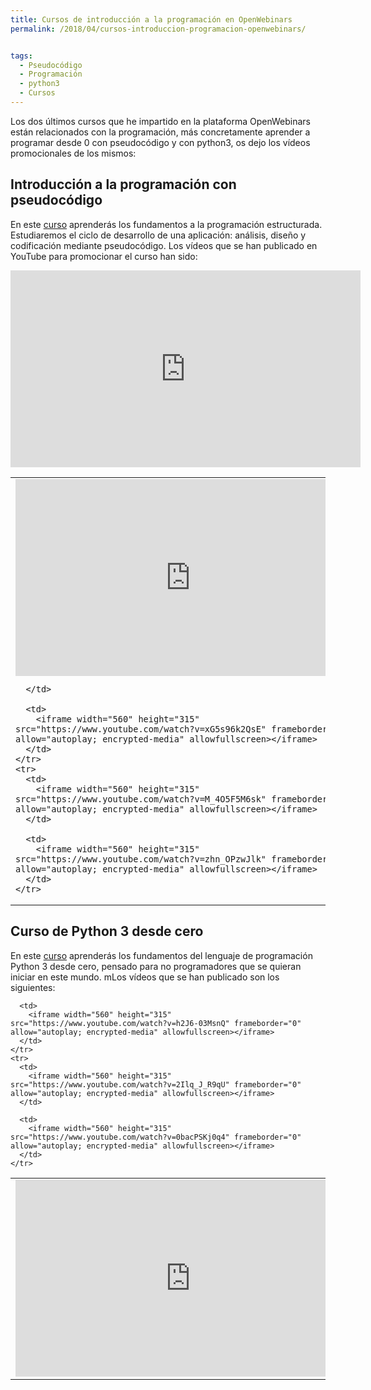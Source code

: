```yaml
---
title: Cursos de introducción a la programación en OpenWebinars
permalink: /2018/04/cursos-introduccion-programacion-openwebinars/


tags:
  - Pseudocódigo
  - Programación
  - python3
  - Cursos
---
```

Los dos últimos cursos que he impartido en la plataforma OpenWebinars están relacionados con la programación, más concretamente aprender a programar desde 0 con pseudocódigo y con python3, os dejo los vídeos promocionales de los mismos:

## Introducción a la programación con pseudocódigo

En este [curso](https://openwebinars.net/cursos/introduccion-programacion/) aprenderás los fundamentos a la programación estructurada. Estudiaremos el ciclo de desarrollo de una aplicación: análisis, diseño y codificación mediante pseudocódigo. Los vídeos que se han publicado en YouTube para promocionar el curso han sido:

<iframe width="560" height="315" src="https://www.youtube.com/watch?v=9Y4V4vJFGZk" frameborder="0" allow="accelerometer; autoplay; encrypted-media; gyroscope; picture-in-picture" allowfullscreen></iframe>

<table>
  <tbody>
    <tr>
      <td>
        <iframe width="560" height="315" src="https://www.youtube.com/watch?v=9Y4V4vJFGZk" frameborder="0" allow="accelerometer; autoplay; encrypted-media; gyroscope; picture-in-picture" allowfullscreen></iframe>
        
      </td>
      
      <td>
        <iframe width="560" height="315" src="https://www.youtube.com/watch?v=xG5s96k2QsE" frameborder="0" allow="autoplay; encrypted-media" allowfullscreen></iframe>
      </td>
    </tr>
    <tr>
      <td>
        <iframe width="560" height="315" src="https://www.youtube.com/watch?v=M_4O5F5M6sk" frameborder="0" allow="autoplay; encrypted-media" allowfullscreen></iframe>
      </td>
      
      <td>
        <iframe width="560" height="315" src="https://www.youtube.com/watch?v=zhn_OPzwJlk" frameborder="0" allow="autoplay; encrypted-media" allowfullscreen></iframe>
      </td>
    </tr>
  </tbody>
</table>

## Curso de Python 3 desde cero

En este [curso](https://openwebinars.net/cursos/python-desde-cero/) aprenderás los fundamentos del lenguaje de programación Python 3 desde cero, pensado para no programadores que se quieran iniciar en este mundo. mLos vídeos que se han publicado son los siguientes:

<table>
  <tbody>
    <tr>
      <td>
        <iframe width="560" height="315" src="https://www.youtube.com/watch?v=0SFxScoVFeM" frameborder="0" allow="autoplay; encrypted-media" allowfullscreen></iframe>
      </td>
      
      <td>
        <iframe width="560" height="315" src="https://www.youtube.com/watch?v=h2J6-03MsnQ" frameborder="0" allow="autoplay; encrypted-media" allowfullscreen></iframe>
      </td>
    </tr>
    <tr>
      <td>
        <iframe width="560" height="315" src="https://www.youtube.com/watch?v=2Ilq_J_R9qU" frameborder="0" allow="autoplay; encrypted-media" allowfullscreen></iframe>
      </td>
      
      <td>
        <iframe width="560" height="315" src="https://www.youtube.com/watch?v=0bacPSKj0q4" frameborder="0" allow="autoplay; encrypted-media" allowfullscreen></iframe>
      </td>
    </tr>
  </tbody>
</table>

